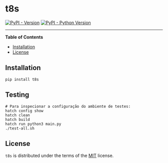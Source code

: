 # t8s

[![PyPI - Version](https://img.shields.io/pypi/v/t8s.svg)](https://pypi.org/project/t8s)
[![PyPI - Python Version](https://img.shields.io/pypi/pyversions/t8s.svg)](https://pypi.org/project/t8s)

-----

**Table of Contents**

- [Installation](#installation)
- [License](#license)

## Installation

```console
pip install t8s
```

## Testing

```console
# Para inspecionar a configuração do ambiente de testes:
hatch config show
hatch clean
hatch build
hatch run python3 main.py
./test-all.sh
```

## License

`t8s` is distributed under the terms of the [MIT](https://spdx.org/licenses/MIT.html) license.
